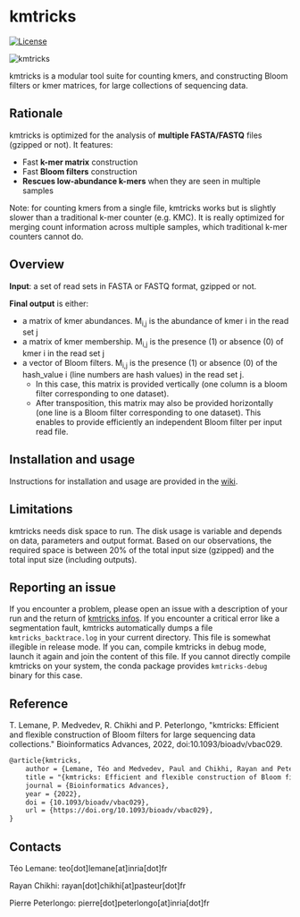 # kmtricks

[![License](http://img.shields.io/:license-affero-blue.svg)](http://www.gnu.org/licenses/agpl-3.0.en.html)

![kmtricks](https://github.com/tlemane/kmtricks/workflows/kmtricks/badge.svg)

kmtricks is a modular tool suite for counting kmers, and constructing Bloom filters or kmer matrices, for large collections of sequencing data.

## Rationale

kmtricks is optimized for the analysis of **multiple FASTA/FASTQ** files (gzipped or not). It features:
 * Fast **k-mer matrix** construction
 * Fast **Bloom filters** construction
 * **Rescues low-abundance k-mers** when they are seen in multiple samples

Note: for counting kmers from a single file, kmtricks works but is slightly slower than a traditional k-mer counter (e.g. KMC). It is really optimized for merging count information across multiple samples, which traditional k-mer counters cannot do.

## Overview

**Input**: a set of read sets in FASTA or FASTQ format, gzipped or not.

**Final output** is either:

* a matrix of kmer abundances. M<sub>i,j</sub> is the abundance of kmer i in the read set j
* a matrix of kmer membership. M<sub>i,j</sub> is the presence (1) or absence (0) of kmer i in the read set j
* a vector of Bloom filters. M<sub>i,j</sub> is the presence (1) or absence (0) of the hash_value i (line numbers are hash values) in the read set j.
  * In this case, this matrix is provided vertically (one column is a bloom filter corresponding to one dataset).
  * After transposition, this matrix may also be provided horizontally (one line is a Bloom filter corresponding to one dataset). This enables to provide efficiently an independent Bloom filter per input read file.

## Installation and usage

Instructions for installation and usage are provided in the [wiki](https://github.com/tlemane/kmtricks/wiki/Home).

## Limitations

kmtricks needs disk space to run. The disk usage is variable and depends on data, parameters and output format. Based on our observations, the required space is between 20% of the total input size (gzipped) and the total input size (including outputs).

## Reporting an issue

If you encounter a problem, please open an issue with a description of your run and the return of [kmtricks infos](https://github.com/tlemane/kmtricks/wiki/infos). If you encounter a critical error like a segmentation fault, kmtricks automatically dumps a file `kmtricks_backtrace.log` in your current directory. This file is somewhat illegible in release mode. If you can, compile kmtricks in debug mode, launch it again and join the content of this file. If you cannot directly compile kmtricks on your system, the conda package provides `kmtricks-debug` binary for this case.

## Reference


T. Lemane, P. Medvedev, R. Chikhi and P. Peterlongo, "kmtricks: Efficient and flexible construction of Bloom filters for large sequencing data collections." Bioinformatics Advances, 2022, doi:10.1093/bioadv/vbac029.
```tex
@article{kmtricks,
    author = {Lemane, Téo and Medvedev, Paul and Chikhi, Rayan and Peterlongo, Pierre},
    title = "{kmtricks: Efficient and flexible construction of Bloom filters for large sequencing data collections}",
    journal = {Bioinformatics Advances},
    year = {2022},
    doi = {10.1093/bioadv/vbac029},
    url = {https://doi.org/10.1093/bioadv/vbac029},
}
```

## Contacts

Téo Lemane: teo[dot]lemane[at]inria[dot]fr

Rayan Chikhi: rayan[dot]chikhi[at]pasteur[dot]fr

Pierre Peterlongo: pierre[dot]peterlongo[at]inria[dot]fr
